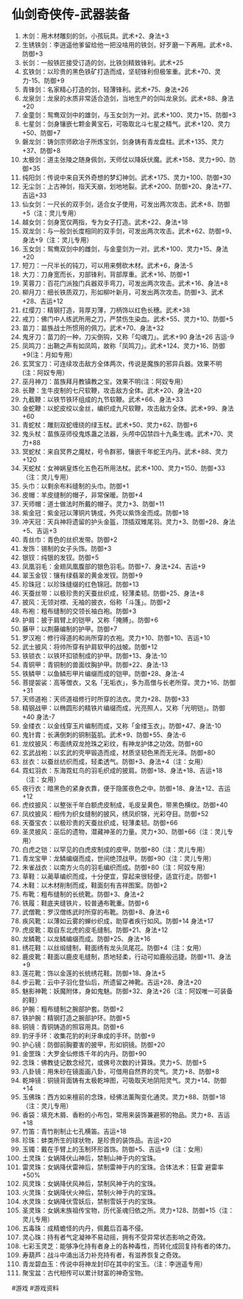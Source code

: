 # 仙剑奇侠传-武器装备
1. 木剑：用木材雕刻的剑，小孩玩具。武术+2、身法+3
2. 生锈铁剑：李逍遥他爹留给他一把没啥用的铁剑，好歹磨一下再用。武术+8、防御+3
3. 长剑：一般铁匠接受订造的剑，比铁剑精致锋利。武术+25
4. 玄铁剑：以珍贵的黑色铁矿打造而成，坚韧锋利但极笨重。武术+70、灵力-15、防御+9
5. 青锋剑：名家精心打造的剑，轻薄锋利。武术+75、身法+26
6. 龙泉剑：龙泉的水质非常适合造剑，当地生产的剑叫龙泉剑。武术+88、身法+20
7. 金童剑：鸳鸯双剑中的雄剑，与玉女剑为一对。武术+100、灵力+15、防御+3
8. 七星剑：剑身镶嵌七颗金黄宝石，可吸取北斗七星之精气。武术+120、灵力+50、防御+7
9. 磐龙剑：铸剑宗师欧冶子所炼宝剑，剑身铸有青龙盘柱。武术+135、灵力+37、防御+8
10. 太极剑：道主张陵之随身佩剑，天师仗以降妖伏魔。武术+158、灵力+90、防御+35
11. 纯阳剑：传说中来自天外奇想的梦幻神剑。武术+175、灵力+100、防御+30
12. 无尘剑：上古神剑，指天天崩，划地地裂。武术+200、防御+20、身法+77、吉运+33
13. 仙女剑：一尺长的双手剑，适合女子使用，可发出两次攻击。武术+8、防御+5（注：灵儿专用）
14. 越女剑：剑身宽仅两指，专为女子打造。武术+22、身法+18
15. 双龙剑：与一般剑长度相同的双手剑，可发出两次攻击。武术+62、防御+9、身法+9（注：灵儿专用）
16. 玉女剑：鸳鸯双剑中的雌剑，与金童剑为一对。武术+100、灵力+15、身法+20
17. 短刀：一尺半长的钝刀，可以用来劈砍木材。武术+6，身法-5
18. 大刀：刀身宽而长，刃部锋利，背部厚重。武术+16、防御+1
19. 芙蓉刀：百花门派独门兵器双手弯刀，可发出两次攻击。武术+16、身法+8
20. 柳月刀：细长铁质双刀，形如柳叶新月，可发出两次攻击。防御+3、武术+28、吉运+12
21. 红缨刀：精钢打造，背厚刃薄，刀柄饰以红色长穗。武术+38
22. 戒刀：佛门中人练武所用之刀，严禁伤生染血。武术+55、灵力+10、防御+5
23. 苗刀：苗族战士所惯用的佩刀。武术+70、身法+32
24. 鬼牙刀：苗刀的一种，刀尖倒钩，又称「勾魂刀」。武术+90 身法+26 吉运-9
25. 凤鸣刀：出鞘之声有如凤鸣，故称「凤鸣刀」。武术+124、灵力+16、防御+9(注：月如专用）
26. 玄冥宝刀：可连续攻击敌方全体两次，传说是魔族的邪异兵器。效果不明(注：阿奴专用）
27. 巫月神刀：苗族拜月教镇教之宝。效果不明(注：阿奴专用）
28. 长鞭：生牛皮制的七尺软鞭，攻击敌方全体。武术+20、身法+20
29. 九截鞭：以铁节铁环组成的九节软鞭。武术+66、身法+33
30. 金蛇鞭：以蛇皮绞以金丝，编织成九尺软鞭，攻击敌方全体。武术+99、身法+60
31. 青蛇杖：雕刻双蛇缠绕的绿玉杖。武术+50、灵力+62、防御+6
32. 鬼头杖：苗族巫师役鬼炼蛊之法器，头颅中囚禁四十九条生魂。武术+70、灵力+88
33. 冥蛇杖：来自冥界之魔杖，号令群邪，镶嵌千年蛇王内丹。武术+88、灵力+120
34. 天蛇杖：女神娲皇炼化五色石所用法杖。武术+100、灵力+150、防御+33（注：灵儿专用）
35. 头巾：以剩余布料缝制的头巾。防御+1
36. 皮帽：羊皮缝制的帽子，非常保暖。防御+4
37. 天师帽：道士做法时所戴的帽子。灵力+3、防御+11
38. 紫金冠：紫金冠以薄铜片铸成，外壳以紫饰金而成。防御+18
39. 冲天冠：天兵神将遗留的护头金盔，顶插双雉尾羽。灵力+3、防御+28、身法+5、吉运+3
40. 青丝巾：青色的丝织发带。防御+2
41. 发饰：锡制的女子头饰。防御+3
42. 银钗：纯银的发钗。防御+5
43. 凤凰羽毛：金翅凤凰腹部的银色羽毛。防御+7、身法+24、吉运+9
44. 翠玉金钗：镶有绿翡翠的黄金发钗。防御+9
45. 珍珠冠：以珍珠缝缀的红色锦冠。防御+13
46. 天蚕丝带：以极珍贵的天蚕丝织成，轻薄柔韧。防御+25、身法+8
47. 披风：无领对襟、无袖的披衣，俗称「斗篷」。防御+2
48. 布袍：粗布缝制的交领长袖白袍。防御+3
49. 护肩：披于肩臂上的铠甲，又称「掩膊」。防御+6
50. 藤甲：以荆藤编制的护甲。防御+7
51. 罗汉袍：修行得道的和尚所穿的衣袍。灵力+10、防御+10、吉运+10
52. 武士披风：将帅所穿有护肩软甲的战帔。防御+12
53. 铁锁衣：以铁环扣锁制成的护甲。防御+13、身法-10
54. 青铜甲：青铜制的兽面纹胸护甲。防御+22、身法-13
55. 铁鳞甲：以鱼鳞形甲片编缀而成的铠甲。防御+28、身法-4
56. 菩提袈裟：高等僧衣，又名「无垢衣」，多为高僧与长老所穿。灵力+16、防御+31
57. 天师道袍：天师道祖修行时所穿的法衣。灵力+28、防御+33
58. 精钢战甲：以椭圆形的精铁片编缀而成，光亮照人，又称「光明铠」。防御+40 身法-7
59. 金缕衣：以金线穿玉片编制而成，又称「金缕玉衣」。防御+47、身法-10
60. 鬼针胄：长满倒刺的铜制盔肌。武术+9、防御+55、身法-6
61. 龙纹披风：布面绣双龙抢珠之彩纹，有神龙护体之功效。防御+60
62. 玄武战袍：以玄武的壳甲锻造而成，材质坚韧色黑而无光泽。防御+80
63. 丝衣：以蚕丝纺织而成，轻柔透气。防御+3、身法+4（注：女用）
64. 霓虹羽衣：东海霓虹鸟的羽毛织成的披肩。防御+18、身法+18、吉运+18（注：女用）
65. 夜行衣：暗黑色的紧身衣靠，便于隐匿夜色之中。防御+18、身法+12、吉运+12
66. 虎纹披风：以整张千年白额虎皮制成，毛皮呈黄色，带黑色横纹。防御+40
67. 凤纹披风：相传为织女缝制的披风，绣凤织锦，光彩夺目。防御+52
68. 天蚕宝衣：以极珍贵的天蚕丝织成，轻薄柔韧。防御+66
69. 圣灵披风：巫后的遗物，潜藏神圣的力量。灵力+30、防御+66（注：灵儿专用）
70. 白虎之铠：以罕见的白虎皮制成的皮甲。防御+80（注：灵儿专用）
71. 青龙宝甲：龙鳞编缀而成，世间绝顶战甲。防御+90（注：灵儿专用）
72. 朱雀战衣：以南方火鸟的羽毛编织而成。防御+80（注：阿奴专用）
73. 草鞋：以蔺草编织而成，十分便宜，穿起来很轻便，适宜行走。防御+1
74. 木鞋：以木材削制而成，鞋面刻有吉祥图案。防御+2
75. 布靴：粗布缝制的长统靴。防御+3、身法+2
76. 铁履：鞋底夹缝铁片，较普通布靴重。防御+6
77. 武僧靴：罗汉僧练武时所穿的布靴。防御+8、身法+6
78. 疾风靴：以薄如云雾的蝉纱织成，助穿者疾行如风。防御+14 身法+17
79. 虎皮靴：取自东北虎的皮毛缝制。防御+21、身法+12
80. 龙鳞靴：以龙鳞编缀而成。防御+25、身法+16
81. 绣花鞋：以丝缎缝制，鞋面绣有龙头凤尾花。防御+4（注：女用）
82. 鹿皮靴：鞋面以鹿皮毛缝制，质地轻柔，行动可如鹿般迅捷。防御+11、身法+9
83. 莲花靴：饰以金莲的长统绣花鞋。防御+18、身法+5
84. 步云靴：云中子羽化登仙后，所遗留之神靴。吉运+28、身法+20
85. 魅影神靴：妖魔附体，身如鬼魅。防御+32、身法+26（注：阿奴唯一可装备的鞋）
86. 护腕：粗布缝制之腕部护套。防御+2
87. 铁护腕：精钢打造之腕部护环。防御+5
88. 铜镜：青铜铸造的照容用具。防御+6
89. 豹牙手环：收集花豹的利牙串成的手环。防御+9
90. 护心镜：防御前胸要害的披甲，形如铜镜。防御+20
91. 金罡珠：大罗金仙修炼千年的内丹。防御+90
92. 念珠：佛教徒记数念经咒，或佛号次数的计算珠。灵力+5、防御+5
93. 八卦镜：用朱砂在镜面画八卦，可借用自然界的灵气。灵力+8、防御+8
94. 乾坤镜：铜镜背面铸有太极乾坤图，可吸取天地阴阳灵气。灵力+14、防御+14
95. 玉佛珠：西方如来檀前的念珠，经佛法薰陶变化通灵。灵力+88、防御+18（注：灵儿专用）
96. 香袋：填充木屑、香粉的小布包，常用来装饰兼避邪的物品。灵力+8、吉运+18
97. 竹笛：青竹削制止七孔横笛。吉运+18
98. 珍珠：蚌类所生的球状物，是珍贵的装饰品。吉运+20
99. 玉镯：戴在手臂上的玉制环形首饰。防御+5、吉运+9（注：女用）
100. 土灵珠：女娲降伏山神后，禁制山神于内的宝珠。
101. 雷灵珠：女娲降伏雷神后，禁制雷神于内的宝珠。合体法术：狂雷 避雷率+50%
102. 风灵珠：女娲降伏风神后，禁制风神于内的宝珠。
103. 火灵珠：女娲降伏火神后，禁制火神于内的宝珠。
104. 水灵珠：女娲降伏雪妖后，禁制雪妖于内的宝珠。
105. 圣灵珠：女娲末族祖传宝物，历代圣魂归依之所。灵力+128、防御+15（注：灵儿专用）
106. 五毒珠：成精蟾怪的内丹，佩戴后百毒不侵。
107. 灵心珠：持有者气定凝神不易动摇，拥有不受异常状态影响之奇效。
108. 七彩玉灵芝：能够净化持有者身上的各种毒性，而转化成回复持有者的体力。
109. 寿葫芦：战斗中涌出活力补充持有者，有滋养恢复之奇效。
110. 青龙碧血玉：传说中将神龙封印在其中的宝玉。（注：李逍遥专用）
111. 聚宝盆：古代相传可以累计财富的神奇宝物。



#游戏 #游戏资料